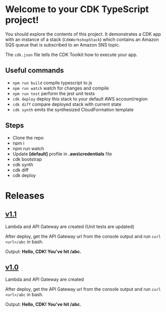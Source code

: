 # Welcome to your CDK TypeScript project!

You should explore the contents of this project. It demonstrates a CDK app with an instance of a stack (`CdkWorkshopStack`)
which contains an Amazon SQS queue that is subscribed to an Amazon SNS topic.

The `cdk.json` file tells the CDK Toolkit how to execute your app.

## Useful commands

 * `npm run build`   compile typescript to js
 * `npm run watch`   watch for changes and compile
 * `npm run test`    perform the jest unit tests
 * `cdk deploy`      deploy this stack to your default AWS account/region
 * `cdk diff`        compare deployed stack with current state
 * `cdk synth`       emits the synthesized CloudFormation template

## Steps

* Clone the repo
* npm i
* npm run watch
* Update **[default]** profile in **.aws\credentials** file
* cdk bootstrap
* cdk synth
* cdk diff
* cdk deploy

# Releases

## [v1.1](https://github.com/Ayyappu/cdk-workshop/releases/tag/v1.1)

Lambda and API Gateway are created (Unit tests are updated)

After deploy, get the API Gateway url from the console output and run `curl <url>/abc` in bash.

Output: **Hello, CDK! You've hit /abc.**

## [v1.0](https://github.com/Ayyappu/cdk-workshop/releases/tag/v1.0)

Lambda and API Gateway are created

After deploy, get the API Gateway url from the console output and run `curl <url>/abc` in bash.

Output: **Hello, CDK! You've hit /abc.**
